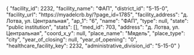{
    "facility_id": 2232,
    "facility_name": "ФАП",
    "district_id": "5-15-0",
    "facility_url": "https:\/\/myadelcrb.by\/?page_id=1785",
    "facility_address": "д. Лотва, ул. Центральная",
    "ap_1": "6",
    "name": "ФАП",
    "type": null,
    "state": "public institution",
    "stats": [],
    "med_id": 703,
    "address": "д. Лотва, ул. Центральная",
    "coord_x_y": null,
    "place_name": "Мядель",
    "place_type": "city",
    "year_of_closing": null,
    "year_of_opening": "0",
    "healthcare_facility_key": 2232,
    "administrative_division_id": "5-15-0"
}